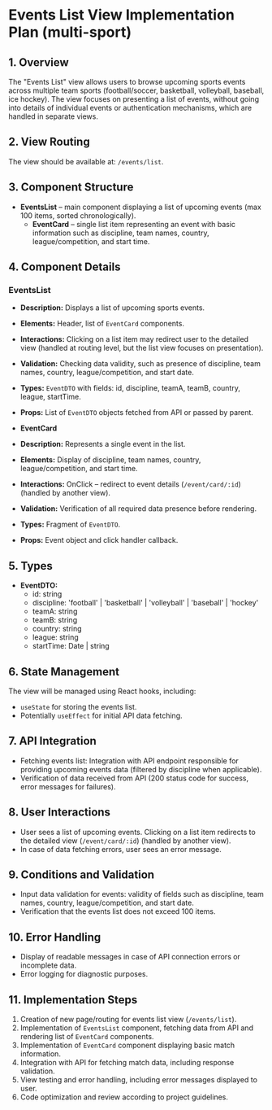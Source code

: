 # Events List View Implementation Plan (multi-sport)

## 1. Overview
The "Events List" view allows users to browse upcoming sports events across multiple team sports (football/soccer, basketball, volleyball, baseball, ice hockey). The view focuses on presenting a list of events, without going into details of individual events or authentication mechanisms, which are handled in separate views.

## 2. View Routing
The view should be available at: `/events/list`.

## 3. Component Structure
- **EventsList** – main component displaying a list of upcoming events (max 100 items, sorted chronologically).
  - **EventCard** – single list item representing an event with basic information such as discipline, team names, country, league/competition, and start time.

## 4. Component Details
### EventsList
- **Description:** Displays a list of upcoming sports events.
- **Elements:** Header, list of `EventCard` components.
- **Interactions:** Clicking on a list item may redirect user to the detailed view (handled at routing level, but the list view focuses on presentation).
- **Validation:** Checking data validity, such as presence of discipline, team names, country, league/competition, and start date.
- **Types:** `EventDTO` with fields: id, discipline, teamA, teamB, country, league, startTime.
- **Props:** List of `EventDTO` objects fetched from API or passed by parent.

- **EventCard**
- **Description:** Represents a single event in the list.
- **Elements:** Display of discipline, team names, country, league/competition, and start time.
- **Interactions:** OnClick – redirect to event details (`/event/card/:id`) (handled by another view).
- **Validation:** Verification of all required data presence before rendering.
- **Types:** Fragment of `EventDTO`.
- **Props:** Event object and click handler callback.

## 5. Types
- **EventDTO:**
  - id: string
  - discipline: 'football' | 'basketball' | 'volleyball' | 'baseball' | 'hockey'
  - teamA: string
  - teamB: string
  - country: string
  - league: string
  - startTime: Date | string

## 6. State Management
The view will be managed using React hooks, including:
- `useState` for storing the events list.
- Potentially `useEffect` for initial API data fetching.

## 7. API Integration
- Fetching events list: Integration with API endpoint responsible for providing upcoming events data (filtered by discipline when applicable).
- Verification of data received from API (200 status code for success, error messages for failures).

## 8. User Interactions
- User sees a list of upcoming events. Clicking on a list item redirects to the detailed view (`/event/card/:id`) (handled by another view).
- In case of data fetching errors, user sees an error message.

## 9. Conditions and Validation
- Input data validation for events: validity of fields such as discipline, team names, country, league/competition, and start date.
- Verification that the events list does not exceed 100 items.

## 10. Error Handling
- Display of readable messages in case of API connection errors or incomplete data.
- Error logging for diagnostic purposes.

## 11. Implementation Steps
1. Creation of new page/routing for events list view (`/events/list`).
2. Implementation of `EventsList` component, fetching data from API and rendering list of `EventCard` components.
3. Implementation of `EventCard` component displaying basic match information.
4. Integration with API for fetching match data, including response validation.
5. View testing and error handling, including error messages displayed to user.
6. Code optimization and review according to project guidelines.
